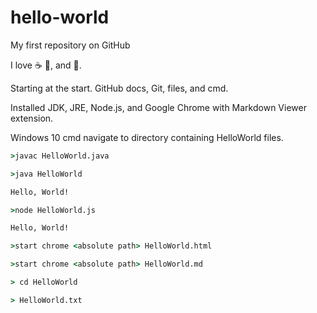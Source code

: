 # hello-world

My first repository on GitHub

I love :coffee: :pizza:, and :dancer:.

Starting at the start. GitHub docs, Git, files, and cmd.

Installed JDK, JRE, Node.js, and Google Chrome with Markdown Viewer extension.

Windows 10 cmd navigate to directory containing HelloWorld files.

```cmd
>javac HelloWorld.java

>java HelloWorld

Hello, World!

>node HelloWorld.js

Hello, World!

>start chrome <absolute path> HelloWorld.html

>start chrome <absolute path> HelloWorld.md

> cd HelloWorld

> HelloWorld.txt

```

